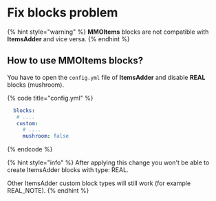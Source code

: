 # Fix blocks problem

{% hint style="warning" %}
**MMOItems** blocks are not compatible with **ItemsAdder** and vice versa.
{% endhint %}

## How to use MMOItems blocks?

You have to open the `config.yml` file of **ItemsAdder** and disable **REAL** blocks (mushroom).

{% code title="config.yml" %}
```yaml
  blocks: 
   # .... 
   custom: 
     # .... 
     mushroom: false
```
{% endcode %}

{% hint style="info" %}
After applying this change you won't be able to create ItemsAdder blocks with type: REAL.

Other ItemsAdder custom block types will still work (for example REAL\_NOTE).
{% endhint %}
